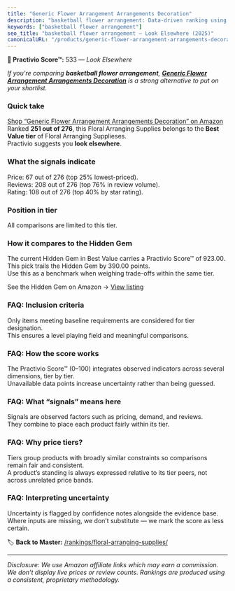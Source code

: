 ```yaml
---
title: "Generic Flower Arrangement Arrangements Decoration"
description: "basketball flower arrangement: Data-driven ranking using the Practivio Score™. Positioned by quality, value, demand, findability, momentum."
keywords: ["basketball flower arrangement"]
seo_title: "basketball flower arrangement — Look Elsewhere (2025)"
canonicalURL: "/products/generic-flower-arrangement-arrangements-decoration-B0D4Z2M3ZD/"
---
```


**🚫 Practivio Score™:** 533 — _Look Elsewhere_


*If you're comparing **basketball flower arrangement**, **[Generic Flower Arrangement Arrangements Decoration](https://www.amazon.com/dp/B0D4Z2M3ZD?tag=practivio-20)** is a strong alternative to put on your shortlist.*
### Quick take
[Shop “Generic Flower Arrangement Arrangements Decoration” on Amazon](https://www.amazon.com/dp/B0D4Z2M3ZD?tag=practivio-20)
Ranked **251 out of 276**, this Floral Arranging Supplies belongs to the **Best Value tier** of Floral Arranging Supplieses.  
Practivio suggests you **look elsewhere**.

### What the signals indicate
Price: 67 out of 276 (top 25% lowest-priced).  
Reviews: 208 out of 276 (top 76% in review volume).  
Rating: 108 out of 276 (top 40% by star rating).  

### Position in tier
All comparisons are limited to this tier.

### How it compares to the Hidden Gem
The current Hidden Gem in Best Value carries a Practivio Score™ of 923.00.  
This pick trails the Hidden Gem by 390.00 points.  
Use this as a benchmark when weighing trade-offs within the same tier.  

See the Hidden Gem on Amazon → [View listing](https://www.amazon.com/dp/B0BN11WN56?tag=practivio-20)

### FAQ: Inclusion criteria
Only items meeting baseline requirements are considered for tier designation.  
This ensures a level playing field and meaningful comparisons.

### FAQ: How the score works
The Practivio Score™ (0–100) integrates observed indicators across several dimensions, tier by tier.  
Unavailable data points increase uncertainty rather than being guessed.

### FAQ: What “signals” means here
Signals are observed factors such as pricing, demand, and reviews.  
They combine to place each product fairly within its tier.

### FAQ: Why price tiers?
Tiers group products with broadly similar constraints so comparisons remain fair and consistent.  
A product’s standing is always expressed relative to its tier peers, not across unrelated price bands.

### FAQ: Interpreting uncertainty
Uncertainty is flagged by confidence notes alongside the evidence base.  
Where inputs are missing, we don’t substitute — we mark the score as less certain.


🏷️ **Back to Master:** [/rankings/floral-arranging-supplies/](/rankings/floral-arranging-supplies/)

---
_Disclosure: We use Amazon affiliate links which may earn a commission. We don’t display live prices or review counts. Rankings are produced using a consistent, proprietary methodology._
